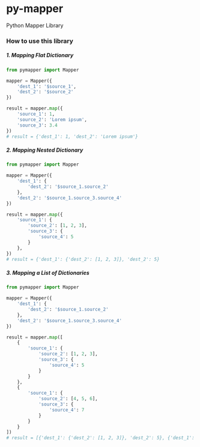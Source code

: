 # py-mapper
Python Mapper Library

### How to use this library

##### 1. Mapping Flat Dictionary

```Python
from pymapper import Mapper

mapper = Mapper({
    'dest_1': '$source_1',
    'dest_2': '$source_2'
})

result = mapper.map({
    'source_1': 1,
    'source_2': 'Lorem ipsum',
    'source_3': 3.4
})
# result = {'dest_1': 1, 'dest_2': 'Lorem ipsum'}
```

##### 2. Mapping Nested Dictionary

```Python
from pymapper import Mapper

mapper = Mapper({
    'dest_1': {
        'dest_2': '$source_1.source_2'
    },
    'dest_2': '$source_1.source_3.source_4'
})

result = mapper.map({
    'source_1': {
        'source_2': [1, 2, 3],
        'source_3': {
            'source_4': 5
        }
    },
})
# result = {'dest_1': {'dest_2': [1, 2, 3]}, 'dest_2': 5}
```

##### 3. Mapping a List of Dictionaries

```Python
from pymapper import Mapper

mapper = Mapper({
    'dest_1': {
        'dest_2': '$source_1.source_2'
    },
    'dest_2': '$source_1.source_3.source_4'
})

result = mapper.map([
    {
        'source_1': {
            'source_2': [1, 2, 3],
            'source_3': {
                'source_4': 5
            }
        }
    },
    {
        'source_1': {
            'source_2': [4, 5, 6],
            'source_3': {
                'source_4': 7
            }
        }
    }
])
# result = [{'dest_1': {'dest_2': [1, 2, 3]}, 'dest_2': 5}, {'dest_1': {'dest_2': [4, 5, 6]}, 'dest_2': 7}]
```